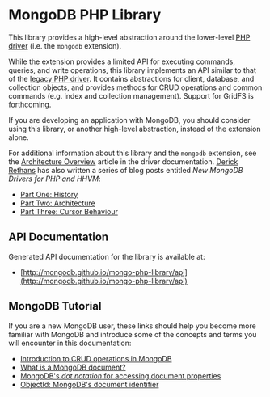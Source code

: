 # MongoDB PHP Library

This library provides a high-level abstraction around the lower-level
[PHP driver](https://php.net/mongodb) (i.e. the `mongodb` extension).

While the extension provides a limited API for executing commands, queries, and
write operations, this library implements an API similar to that of the
[legacy PHP driver](http://php.net/manual/en/book.mongo.php). It contains
abstractions for client, database, and collection objects, and provides methods
for CRUD operations and common commands (e.g. index and collection management).
Support for GridFS is forthcoming.

If you are developing an application with MongoDB, you should consider using
this library, or another high-level abstraction, instead of the extension alone.

For additional information about this library and the ``mongodb`` extension,
see the [Architecture Overview](http://php.net/manual/en/mongodb.overview.php)
article in the driver documentation. [Derick Rethans](http://derickrethans.nl/)
has also written a series of blog posts entitled *New MongoDB Drivers for PHP
and HHVM*:

 * [Part One: History](http://derickrethans.nl/new-drivers.html)
 * [Part Two: Architecture](http://derickrethans.nl/new-drivers-part2.html)
 * [Part Three: Cursor Behaviour](https://derickrethans.nl/new-drivers-part3-cursor.html)

## API Documentation

Generated API documentation for the library is available at:

 * [http://mongodb.github.io/mongo-php-library/api](http://mongodb.github.io/mongo-php-library/api)

## MongoDB Tutorial

If you are a new MongoDB user, these links should help you become more familiar
with MongoDB and introduce some of the concepts and terms you will encounter in
this documentation:

 * [Introduction to CRUD operations in MongoDB](http://docs.mongodb.org/manual/core/crud-introduction/)
 * [What is a MongoDB document?](http://docs.mongodb.org/manual/core/document/)
 * [MongoDB's *dot notation* for accessing document properties](http://docs.mongodb.org/manual/core/document/#dot-notation)
 * [ObjectId: MongoDB's document identifier](http://docs.mongodb.org/manual/reference/object-id/)
